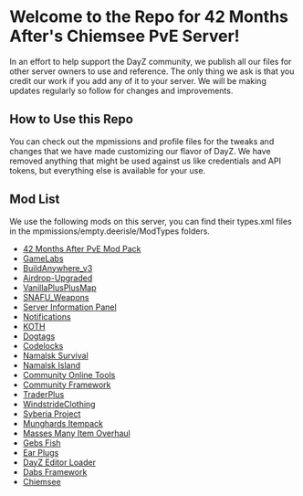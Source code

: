 # Welcome to the Repo for 42 Months After's Chiemsee PvE Server!
In an effort to help support the DayZ community, we publish all our files for other server owners to use and reference. The only thing we ask is that you credit our work if you add any of it to your server. We will be making updates regularly so follow for changes and improvements.

## How to Use this Repo
You can check out the mpmissions and profile files for the tweaks and changes that we have made customizing our flavor of DayZ. We have removed anything that might be used against us like credentials and API tokens, but everything else is available for your use.

## Mod List
We use the following mods on this server, you can find their types.xml files in the mpmissions/empty.deerisle/ModTypes folders.
- [42 Months After PvE Mod Pack](https://steamcommunity.com/sharedfiles/filedetails/?id=3112763149&searchtext=42+Months+After+PvP+Mod+Pack)
- [GameLabs](https://steamcommunity.com/sharedfiles/filedetails/?id=2464526692&searchtext=GameLabs)
- [BuildAnywhere_v3](https://steamcommunity.com/sharedfiles/filedetails/?id=1854626456&searchtext=BuildAnywhere_v3)
- [Airdrop-Upgraded](https://steamcommunity.com/sharedfiles/filedetails/?id=1870524790&searchtext=Airdrop-Upgraded)
- [VanillaPlusPlusMap](https://steamcommunity.com/sharedfiles/filedetails/?id=1623711988&searchtext=VanillaPlusPlusMap)
- [SNAFU_Weapons](https://steamcommunity.com/sharedfiles/filedetails/?id=2443122116&searchtext=SNAFU_Weapons)
- [Server Information Panel](https://steamcommunity.com/sharedfiles/filedetails/?id=1680019590&searchtext=Server+Information+Panel)
- [Notifications](https://steamcommunity.com/sharedfiles/filedetails/?id=2353998362&searchtext=Notifications)
- [KOTH](https://steamcommunity.com/sharedfiles/filedetails/?id=2842791521&searchtext=KOTH)
- [Dogtags](https://steamcommunity.com/sharedfiles/filedetails/?id=2303554682&searchtext=Dogtags)
- [Codelocks](https://steamcommunity.com/sharedfiles/filedetails/?id=1646187754&searchtext=CodeLock)
- [Namalsk Survival](https://steamcommunity.com/sharedfiles/filedetails/?id=2289461232&searchtext=Namalsk+Survival)
- [Namalsk Island](https://steamcommunity.com/sharedfiles/filedetails/?id=2289456201&searchtext=Namalsk+Island)
- [Community Online Tools](https://steamcommunity.com/sharedfiles/filedetails/?id=1564026768&searchtext=Community+Online+Tools)
- [Community Framework](https://steamcommunity.com/sharedfiles/filedetails/?id=1559212036&searchtext=CF)
- [TraderPlus](https://steamcommunity.com/sharedfiles/filedetails/?id=2458896948&searchtext=TraderPlus)
- [WindstrideClothing](https://steamcommunity.com/sharedfiles/filedetails/?id=1797720064&searchtext=WindstrideClothing)
- [Syberia Project](https://steamcommunity.com/sharedfiles/filedetails/?id=2569522069&searchtext=Syberia+Project)
- [Munghards Itempack](https://steamcommunity.com/sharedfiles/filedetails/?id=1734713776&searchtext=Munghards+itempack)
- [Masses Many Item Overhaul](https://steamcommunity.com/sharedfiles/filedetails/?id=1566911166&searchtext=Mass%27sManyItemOverhaul)
- [Gebs Fish](https://steamcommunity.com/sharedfiles/filedetails/?id=2757509117&searchtext=gebsfish)
- [Ear Plugs](https://steamcommunity.com/sharedfiles/filedetails/?id=1819514788&searchtext=Ear+Plugs)
- [DayZ Editor Loader](https://steamcommunity.com/sharedfiles/filedetails/?id=2276010135&searchtext=DayZ+Editor+Loader)
- [Dabs Framework](https://steamcommunity.com/sharedfiles/filedetails/?id=2545327648&searchtext=Dabs+Framework)
- [Chiemsee](https://steamcommunity.com/sharedfiles/filedetails/?id=1580589252&searchtext=chiemsee)
